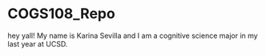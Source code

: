 # COGS108_Repo
hey yall! 
My name is Karina Sevilla and I am a cognitive science major in my last year at UCSD. 
